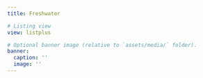 ```yaml
---
title: Freshwater

# Listing view
view: listplus

# Optional banner image (relative to `assets/media/` folder).
banner:
  caption: ''
  image: ''
---
```

